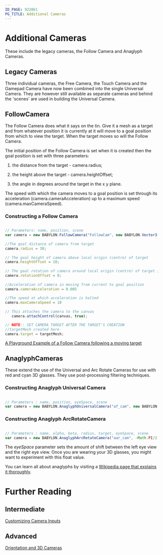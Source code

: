 ```yaml
---
ID_PAGE: 922061
PG_TITLE: Additional Cameras
---
```

# Additional Cameras

These include the legacy cameras, the Follow Camera and Anaglyph Cameras.

## Legacy Cameras

Three individual cameras, the Free Camera, the Touch Camera and the Gamepad Camera have now been combined into the single Universal Camera. They are however still available 
as separate cameras and behind the 'scenes' are used in building the Universal Camera. 


## FollowCamera

The Follow Camera does what it says on the tin. Give it a mesh as a target and from whatever position it is currently at it will move to a goal position from which to view 
the target. When the target moves so will the Follow Camera.

The initial position of the Follow Camera is set when it is created then the goal position is set with three parameters:

1. the distance from the target - camera.radius;

2. the height above the target - camera.heightOffset;

3. the angle in degrees around the target in the x y plane.

The speed with which the camera moves to a goal position is set through its acceleration (camera.cameraAcceleration) up to a maximum speed (camera.maxCameraSpeed).

### Constructing a Follow Camera

```javascript

// Parameters: name, position, scene	
var camera = new BABYLON.FollowCamera("FollowCam", new BABYLON.Vector3(0, 10, -10), scene);
	
//The goal distance of camera from target
camera.radius = 30;
	
// The goal height of camera above local origin (centre) of target
camera.heightOffset = 10;
	
// The goal rotation of camera around local origin (centre) of target in x y plane
camera.rotationOffset = 0;
	
//Acceleration of camera in moving from current to goal position
camera.cameraAcceleration = 0.005
	
//The speed at which acceleration is halted 
camera.maxCameraSpeed = 10
    
// This attaches the camera to the canvas
   camera.attachControl(canvas, true);

// NOTE:: SET CAMERA TARGET AFTER THE TARGET'S CREATION
//targetMesh created here
camera.target = targetMesh;   

```
[A Playground Example of a Follow Camera following a moving target](http://www.babylonjs-playground.com/#12WBC#78)


## AnaglyphCameras

These extend the use of the Universal and Arc Rotate Cameras for use with red and cyan 3D glasses. They use post-processing filtering techniques. 

### Constructing Anaglyph Universal Camera

```javascript

// Parameters : name, position, eyeSpace, scene
var camera = new BABYLON.AnaglyphUniversalCamera("af_cam", new BABYLON.Vector3(0, 1, -15), 0.033, scene);
```


### Constructing Anaglyph ArcRotateCamera 

```javascript

// Parameters : name, alpha, beta, radius, target, eyeSpace, scene
var camera = new BABYLON.AnaglyphArcRotateCamera("aar_cam", -Math.PI/2, Math.PI/4, 20, new BABYLON.Vector3.Zero(), 0.033, scene);
```

The _eyeSpace_ parameter sets the amount of shift between the left eye view and the right eye view. Once you are wearing your 3D glasses, you might want to experiment with this float value.

You can learn all about anaglyphs by visiting a [Wikipedia page that explains it thoroughly](http://en.wikipedia.org/wiki/Anaglyph_3D). 

# Further Reading

## Intermediate   
[Customizing Camera Inputs](/intermediate/Customizing_Inputs.html)

## Advanced   
[Orientation and 3D Cameras](/advanced/Cameras.html) 